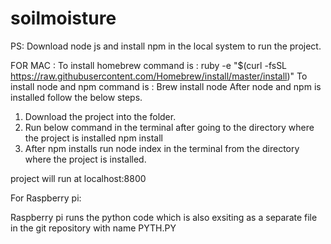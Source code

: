 # soilmoisture
PS: Download node js and install npm in the local system to run the project. 

FOR MAC : 
To install homebrew
  command is : ruby -e "$(curl -fsSL https://raw.githubusercontent.com/Homebrew/install/master/install)"
To install node and npm
 command is : Brew install node
 After node and npm is installed follow the below steps.
 
1. Download the project into the folder. 
2. Run below command in the terminal after going to the directory where the project is installed
npm install
3. After npm installs run node index in the terminal from the directory where the project is installed.

project will run at localhost:8800

For Raspberry pi: 

Raspberry pi runs the python code which is also exsiting as a separate file in the git repository with name PYTH.PY
